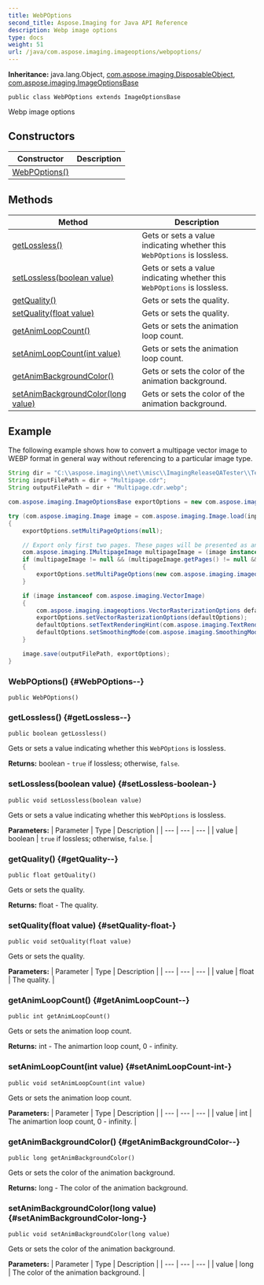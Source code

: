 ```yaml
---
title: WebPOptions
second_title: Aspose.Imaging for Java API Reference
description: Webp image options
type: docs
weight: 51
url: /java/com.aspose.imaging.imageoptions/webpoptions/
---
```

**Inheritance:**
java.lang.Object, [com.aspose.imaging.DisposableObject](../../com.aspose.imaging/disposableobject), [com.aspose.imaging.ImageOptionsBase](../../com.aspose.imaging/imageoptionsbase)
```
public class WebPOptions extends ImageOptionsBase
```

Webp image options
## Constructors

| Constructor | Description |
| --- | --- |
| [WebPOptions()](#WebPOptions--) |  |
## Methods

| Method | Description |
| --- | --- |
| [getLossless()](#getLossless--) | Gets or sets a value indicating whether this `WebPOptions` is lossless. |
| [setLossless(boolean value)](#setLossless-boolean-) | Gets or sets a value indicating whether this `WebPOptions` is lossless. |
| [getQuality()](#getQuality--) | Gets or sets the quality. |
| [setQuality(float value)](#setQuality-float-) | Gets or sets the quality. |
| [getAnimLoopCount()](#getAnimLoopCount--) | Gets or sets the animation loop count. |
| [setAnimLoopCount(int value)](#setAnimLoopCount-int-) | Gets or sets the animation loop count. |
| [getAnimBackgroundColor()](#getAnimBackgroundColor--) | Gets or sets the color of the animation background. |
| [setAnimBackgroundColor(long value)](#setAnimBackgroundColor-long-) | Gets or sets the color of the animation background. |

## Example
The following example shows how to convert a multipage vector image to WEBP format in general way without referencing to a particular image type.
``` java
String dir = "C:\\aspose.imaging\\net\\misc\\ImagingReleaseQATester\\Tests\\testdata\\2548\\";
String inputFilePath = dir + "Multipage.cdr";
String outputFilePath = dir + "Multipage.cdr.webp";

com.aspose.imaging.ImageOptionsBase exportOptions = new com.aspose.imaging.imageoptions.WebPOptions();

try (com.aspose.imaging.Image image = com.aspose.imaging.Image.load(inputFilePath))
{
    exportOptions.setMultiPageOptions(null);

    // Export only first two pages. These pages will be presented as animated frames in the output WEBP.
    com.aspose.imaging.IMultipageImage multipageImage = (image instanceof com.aspose.imaging.IMultipageImage) ? (com.aspose.imaging.IMultipageImage)image : null;
    if (multipageImage != null && (multipageImage.getPages() != null && multipageImage.getPageCount() > 2))
    {
        exportOptions.setMultiPageOptions(new com.aspose.imaging.imageoptions.MultiPageOptions(new com.aspose.imaging.IntRange(0, 2)));
    }

    if (image instanceof com.aspose.imaging.VectorImage)
    {
        com.aspose.imaging.imageoptions.VectorRasterizationOptions defaultOptions = (com.aspose.imaging.imageoptions.VectorRasterizationOptions) image.getDefaultOptions(new Object[]{Color.getWhite(), image.getWidth(), image.getHeight()});
        exportOptions.setVectorRasterizationOptions(defaultOptions);
        defaultOptions.setTextRenderingHint(com.aspose.imaging.TextRenderingHint.SingleBitPerPixel);
        defaultOptions.setSmoothingMode(com.aspose.imaging.SmoothingMode.None);
    }

    image.save(outputFilePath, exportOptions);
}
```

### WebPOptions() {#WebPOptions--}
```
public WebPOptions()
```


### getLossless() {#getLossless--}
```
public boolean getLossless()
```


Gets or sets a value indicating whether this `WebPOptions` is lossless.

**Returns:**
boolean - `true` if lossless; otherwise, `false`.
### setLossless(boolean value) {#setLossless-boolean-}
```
public void setLossless(boolean value)
```


Gets or sets a value indicating whether this `WebPOptions` is lossless.

**Parameters:**
| Parameter | Type | Description |
| --- | --- | --- |
| value | boolean | `true` if lossless; otherwise, `false`. |

### getQuality() {#getQuality--}
```
public float getQuality()
```


Gets or sets the quality.

**Returns:**
float - The quality.
### setQuality(float value) {#setQuality-float-}
```
public void setQuality(float value)
```


Gets or sets the quality.

**Parameters:**
| Parameter | Type | Description |
| --- | --- | --- |
| value | float | The quality. |

### getAnimLoopCount() {#getAnimLoopCount--}
```
public int getAnimLoopCount()
```


Gets or sets the animation loop count.

**Returns:**
int - The animartion loop count, 0 - infinity.
### setAnimLoopCount(int value) {#setAnimLoopCount-int-}
```
public void setAnimLoopCount(int value)
```


Gets or sets the animation loop count.

**Parameters:**
| Parameter | Type | Description |
| --- | --- | --- |
| value | int | The animartion loop count, 0 - infinity. |

### getAnimBackgroundColor() {#getAnimBackgroundColor--}
```
public long getAnimBackgroundColor()
```


Gets or sets the color of the animation background.

**Returns:**
long - The color of the animation background.
### setAnimBackgroundColor(long value) {#setAnimBackgroundColor-long-}
```
public void setAnimBackgroundColor(long value)
```


Gets or sets the color of the animation background.

**Parameters:**
| Parameter | Type | Description |
| --- | --- | --- |
| value | long | The color of the animation background. |

